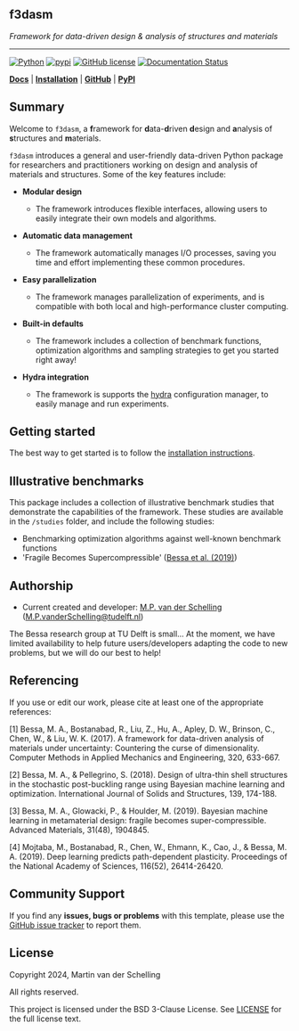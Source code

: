 f3dasm
------
*Framework for data-driven design \& analysis of structures and materials*

***

[![Python](https://img.shields.io/pypi/pyversions/f3dasm)](https://www.python.org)
[![pypi](https://img.shields.io/pypi/v/f3dasm.svg)](https://pypi.org/project/f3dasm/)
[![GitHub license](https://img.shields.io/badge/license-BSD-blue)](https://github.com/bessagroup/f3dasm)
[![Documentation Status](https://readthedocs.org/projects/f3dasm/badge/?version=latest)](https://f3dasm.readthedocs.io/en/latest/?badge=latest)

[**Docs**](https://f3dasm.readthedocs.io/)
| [**Installation**](https://f3dasm.readthedocs.io/en/latest/rst_doc_files/general/gettingstarted.html)
| [**GitHub**](https://github.com/bessagroup/f3dasm)
| [**PyPI**](https://pypi.org/project/f3dasm/)

## Summary

Welcome to `f3dasm`, a **f**ramework for **d**ata-**d**riven **d**esign and **a**nalysis of **s**tructures and **m**aterials.

`f3dasm` introduces a general and user-friendly data-driven Python package for researchers and practitioners working on design and analysis of materials and structures. Some of the key features include:

-  **Modular design** 
    - The framework introduces flexible interfaces, allowing users to easily integrate their own models and algorithms.

- **Automatic data management**
    -  The framework automatically manages I/O processes, saving you time and effort implementing these common procedures.

- **Easy parallelization**
    - The framework manages parallelization of experiments, and is compatible with both local and high-performance cluster computing.

- **Built-in defaults**
    - The framework includes a collection of benchmark functions, optimization algorithms and sampling strategies to get you started right away!

- **Hydra integration**
    - The framework is supports the [hydra](https://hydra.cc/) configuration manager, to easily manage and run experiments.

## Getting started

The best way to get started is to follow the [installation instructions](https://f3dasm.readthedocs.io/en/latest/rst_doc_files/general/gettingstarted.html).

## Illustrative benchmarks

This package includes a collection of illustrative benchmark studies that demonstrate the capabilities of the framework. These studies are available in the `/studies` folder, and include the following studies:

- Benchmarking optimization algorithms against well-known benchmark functions
- 'Fragile Becomes Supercompressible' ([Bessa et al. (2019)](https://onlinelibrary.wiley.com/doi/full/10.1002/adma.201904845))

## Authorship

* Current created and developer: [M.P. van der Schelling](https://github.com/mpvanderschelling/) (M.P.vanderSchelling@tudelft.nl)

The Bessa research group at TU Delft is small... At the moment, we have limited availability to help future users/developers adapting the code to new problems, but we will do our best to help!



## Referencing

If you use or edit our work, please cite at least one of the appropriate references:

[1] Bessa, M. A., Bostanabad, R., Liu, Z., Hu, A., Apley, D. W., Brinson, C., Chen, W., & Liu, W. K. (2017). A framework for data-driven analysis of materials under uncertainty: Countering the curse of dimensionality. Computer Methods in Applied Mechanics and Engineering, 320, 633-667.

[2] Bessa, M. A., & Pellegrino, S. (2018). Design of ultra-thin shell structures in the stochastic post-buckling range using Bayesian machine learning and optimization. International Journal of Solids and Structures, 139, 174-188.

[3] Bessa, M. A., Glowacki, P., & Houlder, M. (2019). Bayesian machine learning in metamaterial design: fragile becomes super-compressible. Advanced Materials, 31(48), 1904845.

[4] Mojtaba, M., Bostanabad, R., Chen, W., Ehmann, K., Cao, J., & Bessa, M. A. (2019). Deep learning predicts path-dependent plasticity. Proceedings of the National Academy of Sciences, 116(52), 26414-26420.

## Community Support

If you find any **issues, bugs or problems** with this template, please use the [GitHub issue tracker](https://github.com/bessagroup/f3dasm/issues) to report them.

## License

Copyright 2024, Martin van der Schelling

All rights reserved.

This project is licensed under the BSD 3-Clause License. See [LICENSE](https://github.com/bessagroup/f3dasm/blob/main/LICENSE) for the full license text.